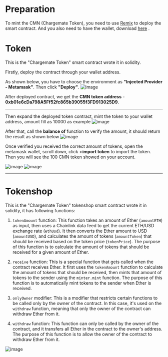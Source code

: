 # Preparation

To mint the CMN (Chargemate Token), you need to use [Remix](https://remix.ethereum.org/) to deploy the smart contract.
And you also need to have the wallet, download [here](https://metamask.io/download/) .

# Token

This is the "Chargemate Token" smart contract wrote it in solidity.

Firstly, deploy the contract through your wallet address.

As shown below, you have to choose the environment as **"Injected Provider - Metamask"**. Then click **"Deploy"**.
![image](https://github.com/Neil-Hong/Chargemate/blob/main/CMN%20Token/image/deploy.png)

After deployed contract, we get the **CMN token address** - **0xb01e6cDa798A5Ff52fc865b39055f3FD913025D9**.

---

Then expand the deployed token contract, mint the token to your wallet address, amount fill as 10000 as example
![image](https://github.com/Neil-Hong/Chargemate/blob/main/CMN%20Token/image/mint.png)

After that, call the **balance of** function to verify the amount, it should return the result as shown below
![image](https://github.com/Neil-Hong/Chargemate/blob/main/CMN%20Token/image/balance.png)

Once verified you received the correct amount of tokens, open the metamask wallet, scroll down, click **+import token** to import the token. Then you will see the 100 CMN token showed on your account.

![image](https://github.com/Neil-Hong/Chargemate/blob/main/CMN%20Token/image/import.png)
![image](https://github.com/Neil-Hong/Chargemate/blob/main/CMN%20Token/image/import2.png)

---

# Tokenshop

This is the "Chargemate Token" tokenshop smart contract wrote it in solidity, it has following functions:

1. `tokenAmount` function: This function takes an amount of Ether (`amountETH`) as input, then uses a Chainlink data feed to get the current ETH/USD exchange rate (`ethUsd`). It then converts the Ether amount to USD (`amountUSD`), and calculates the amount of tokens (`amountToken`) that should be received based on the token price (`tokenPrice`). The purpose of this function is to calculate the amount of tokens that should be received for a given amount of Ether.

2. `receive` function: This is a special function that gets called when the contract receives Ether. It first uses the `tokenAmount` function to calculate the amount of tokens that should be received, then mints that amount of tokens to the sender using the `minter.mint` function. The purpose of this function is to automatically mint tokens to the sender when Ether is received.

3. `onlyOwner` modifier: This is a modifier that restricts certain functions to be called only by the owner of the contract. In this case, it's used on the `withdraw` function, meaning that only the owner of the contract can withdraw Ether from it.

4. `withdraw` function: This function can only be called by the owner of the contract, and it transfers all Ether in the contract to the owner's address. The purpose of this function is to allow the owner of the contract to withdraw Ether from it.

![image](https://github.com/Neil-Hong/Chargemate/blob/main/CMN%20Token/image/tokenshop.png)
